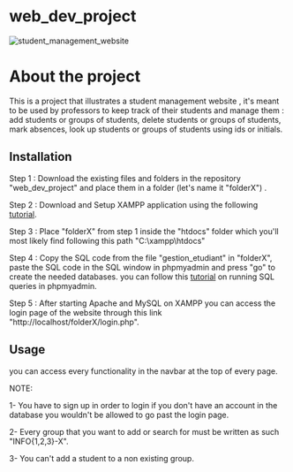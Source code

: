 # web_dev_project
![student_management_website](https://user-images.githubusercontent.com/108840691/177801134-278393ed-6944-4e7c-a5e9-e75b7b954558.png)
# About the project

This is a project that illustrates a student management website , it's meant to be used by professors to keep track of their students and manage them : add students or groups of students, delete students or groups of students, mark absences, look up students or groups of students using ids or initials.

## Installation

Step 1 : Download the existing files and folders in the repository "web_dev_project" and place them in a folder (let's name it "folderX") .

Step 2 : Download and Setup XAMPP application using the following [tutorial](https://www.youtube.com/watch?v=081xcYZKOZA).

Step 3 : Place "folderX" from step 1 inside the "htdocs" folder which you'll most likely find following this path "C:\xampp\htdocs"

Step 4 : Copy the SQL code from the file "gestion_etudiant" in "folderX", paste the SQL code in the SQL window in  phpmyadmin and press "go" to create the needed databases. you can follow this [tutorial](https://www.youtube.com/watch?v=4c50g_RXPZo) on running SQL queries in phpmyadmin.

Step 5 : After starting Apache and MySQL on XAMPP you can access the login page of the website through this link "http://localhost/folderX/login.php".

## Usage

you can access every functionality in the navbar at the top of every page.

NOTE:

1- You have to sign up in order to login if you don't have an account in the database you wouldn't be allowed to go past the login page.

2- Every group that you want to add or search for must be written as such "INFO{1,2,3}-X".

3- You can't add a student to a non existing group.
